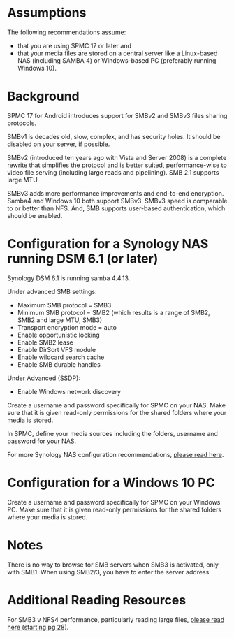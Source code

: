 # Assumptions
The following recommendations assume:

* that you are using SPMC 17 or later and
* that your media files are stored on a central server like a Linux-based NAS (including SAMBA 4) or Windows-based PC (preferably running Windows 10).


# Background
SPMC 17 for Android introduces support for SMBv2 and SMBv3 files sharing protocols. 

SMBv1 is decades old, slow, complex, and has security holes. It should be disabled on your server, if possible.

SMBv2 (introduced ten years ago with Vista and Server 2008) is a complete rewrite that simplifies the protocol and is better suited, performance-wise to video file serving (including large reads and pipelining). SMB 2.1 supports large MTU.

SMBv3 adds more performance improvements and end-to-end encryption. Samba4 and Windows 10 both support SMBv3. SMBv3 speed is comparable to or better than NFS. And, SMB supports user-based authentication, which should be enabled.


# Configuration for a Synology NAS running DSM 6.1 (or later)
Synology DSM 6.1 is running samba 4.4.13. 

Under advanced SMB settings:
* Maximum SMB protocol = SMB3
* Minimum SMB protocol = SMB2 (which results is a range of SMB2, SMB2 and large MTU, SMB3)
* Transport encryption mode = auto
* Enable opportunistic locking
* Enable SMB2 lease
* Enable DirSort VFS module
* Enable wildcard search cache
* Enable SMB durable handles

Under Advanced (SSDP):

* Enable Windows network discovery

Create a username and password specifically for SPMC on your NAS. Make sure that it is given read-only permissions for the shared folders where your media is stored.

In SPMC, define your media sources including the folders, username and password for your NAS.

For more Synology NAS configuration recommendations, [please read here](https://www.synology.com/en-us/knowledgebase/DSM/help/DSM/AdminCenter/file_winmacnfs_win).


# Configuration for a Windows 10 PC

Create a username and password specifically for SPMC on your Windows PC. Make sure that it is given read-only permissions for the shared folders where your media is stored.


# Notes
There is no way to browse for SMB servers when SMB3 is activated, only with SMB1. When using SMB2/3, you have to enter the server address.


# Additional Reading Resources
For SMB3 v NFS4 performance, particularly reading large files, [please read here (starting pg 28)](http://2016.texaslinuxfest.org/sites/default/files/slides/Texas-Linux-Fest-2016-Future-of-NAS-draft5.pdf).

